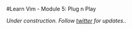 #Learn Vim - Module 5: Plug n Play

_Under construction. Follow [twitter](https://twitter.com/manasthakur17) for updates.._

